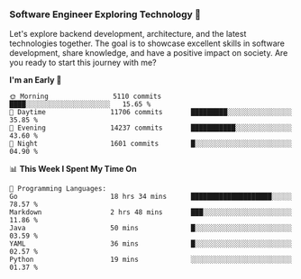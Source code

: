 ### Software Engineer Exploring Technology 🚀 

Let's explore backend development, architecture, and the latest technologies together. The goal is to showcase excellent skills in software development, share knowledge, and have a positive impact on society. Are you ready to start this journey with me?

<!--START_SECTION:waka-->
**I'm an Early 🐤** 

```text
🌞 Morning                5110 commits        ████░░░░░░░░░░░░░░░░░░░░░   15.65 % 
🌆 Daytime                11706 commits       █████████░░░░░░░░░░░░░░░░   35.85 % 
🌃 Evening                14237 commits       ███████████░░░░░░░░░░░░░░   43.60 % 
🌙 Night                  1601 commits        █░░░░░░░░░░░░░░░░░░░░░░░░   04.90 % 
```


📊 **This Week I Spent My Time On** 

```text
💬 Programming Languages: 
Go                       18 hrs 34 mins      ████████████████████░░░░░   78.57 % 
Markdown                 2 hrs 48 mins       ███░░░░░░░░░░░░░░░░░░░░░░   11.86 % 
Java                     50 mins             █░░░░░░░░░░░░░░░░░░░░░░░░   03.59 % 
YAML                     36 mins             █░░░░░░░░░░░░░░░░░░░░░░░░   02.57 % 
Python                   19 mins             ░░░░░░░░░░░░░░░░░░░░░░░░░   01.37 % 
```


<!--END_SECTION:waka-->
